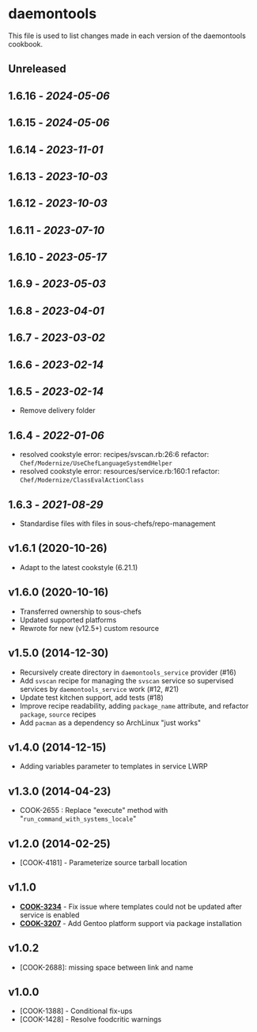 # daemontools

This file is used to list changes made in each version of the daemontools cookbook.

## Unreleased

## 1.6.16 - *2024-05-06*

## 1.6.15 - *2024-05-06*

## 1.6.14 - *2023-11-01*

## 1.6.13 - *2023-10-03*

## 1.6.12 - *2023-10-03*

## 1.6.11 - *2023-07-10*

## 1.6.10 - *2023-05-17*

## 1.6.9 - *2023-05-03*

## 1.6.8 - *2023-04-01*

## 1.6.7 - *2023-03-02*

## 1.6.6 - *2023-02-14*

## 1.6.5 - *2023-02-14*

- Remove delivery folder

## 1.6.4 - *2022-01-06*

- resolved cookstyle error: recipes/svscan.rb:26:6 refactor: `Chef/Modernize/UseChefLanguageSystemdHelper`
- resolved cookstyle error: resources/service.rb:160:1 refactor: `Chef/Modernize/ClassEvalActionClass`

## 1.6.3 - *2021-08-29*

- Standardise files with files in sous-chefs/repo-management

## v1.6.1 (2020-10-26)

- Adapt to the latest cookstyle (6.21.1)

## v1.6.0 (2020-10-16)

- Transferred ownership to sous-chefs
- Updated supported platforms
- Rewrote for new (v12.5+) custom resource

## v1.5.0 (2014-12-30)

- Recursively create directory in `daemontools_service` provider (#16)
- Add `svscan` recipe for managing the `svscan` service so supervised services by `daemontools_service` work (#12, #21)
- Update test kitchen support, add tests (#18)
- Improve recipe readability, adding `package_name` attribute, and refactor `package`, `source` recipes
- Add `pacman` as a dependency so ArchLinux "just works"

## v1.4.0 (2014-12-15)

- Adding variables parameter to templates in service LWRP

## v1.3.0 (2014-04-23)

- COOK-2655 : Replace "execute" method with "`run_command_with_systems_locale`"

## v1.2.0 (2014-02-25)

- [COOK-4181] - Parameterize source tarball location

## v1.1.0

- **[COOK-3234](https://tickets.opscode.com/browse/COOK-3234)** - Fix issue where templates could not be updated after service is enabled
- **[COOK-3207](https://tickets.opscode.com/browse/COOK-3207)** - Add Gentoo platform support via package installation

## v1.0.2

- [COOK-2688]: missing space between link and name

## v1.0.0

- [COOK-1388] - Conditional fix-ups
- [COOK-1428] - Resolve foodcritic warnings
